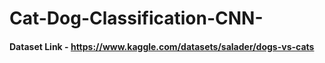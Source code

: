 # Cat-Dog-Classification-CNN-

#### Dataset Link - https://www.kaggle.com/datasets/salader/dogs-vs-cats
